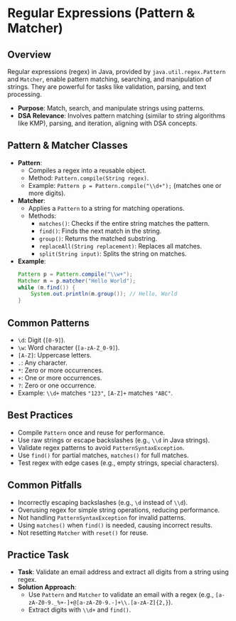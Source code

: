 # Regular Expressions (Pattern & Matcher)

## Overview
Regular expressions (regex) in Java, provided by `java.util.regex.Pattern` and `Matcher`, enable pattern matching, searching, and manipulation of strings. They are powerful for tasks like validation, parsing, and text processing.

- **Purpose**: Match, search, and manipulate strings using patterns.
- **DSA Relevance**: Involves pattern matching (similar to string algorithms like KMP), parsing, and iteration, aligning with DSA concepts.

## Pattern & Matcher Classes
- **Pattern**:
  - Compiles a regex into a reusable object.
  - Method: `Pattern.compile(String regex)`.
  - Example: `Pattern p = Pattern.compile("\\d+");` (matches one or more digits).
- **Matcher**:
  - Applies a `Pattern` to a string for matching operations.
  - Methods:
    - `matches()`: Checks if the entire string matches the pattern.
    - `find()`: Finds the next match in the string.
    - `group()`: Returns the matched substring.
    - `replaceAll(String replacement)`: Replaces all matches.
    - `split(String input)`: Splits the string on matches.
- **Example**:
  ```java
  Pattern p = Pattern.compile("\\w+");
  Matcher m = p.matcher("Hello World");
  while (m.find()) {
      System.out.println(m.group()); // Hello, World
  }
  ```

## Common Patterns
- `\d`: Digit (`[0-9]`).
- `\w`: Word character (`[a-zA-Z_0-9]`).
- `[A-Z]`: Uppercase letters.
- `.`: Any character.
- `*`: Zero or more occurrences.
- `+`: One or more occurrences.
- `?`: Zero or one occurrence.
- Example: `\\d+` matches `"123"`, `[A-Z]+` matches `"ABC"`.

## Best Practices
- Compile `Pattern` once and reuse for performance.
- Use raw strings or escape backslashes (e.g., `\\d` in Java strings).
- Validate regex patterns to avoid `PatternSyntaxException`.
- Use `find()` for partial matches, `matches()` for full matches.
- Test regex with edge cases (e.g., empty strings, special characters).

## Common Pitfalls
- Incorrectly escaping backslashes (e.g., `\d` instead of `\\d`).
- Overusing regex for simple string operations, reducing performance.
- Not handling `PatternSyntaxException` for invalid patterns.
- Using `matches()` when `find()` is needed, causing incorrect results.
- Not resetting `Matcher` with `reset()` for reuse.

## Practice Task
- **Task**: Validate an email address and extract all digits from a string using regex.
- **Solution Approach**:
  - Use `Pattern` and `Matcher` to validate an email with a regex (e.g., `[a-zA-Z0-9._%+-]+@[a-zA-Z0-9.-]+\\.[a-zA-Z]{2,}`).
  - Extract digits with `\\d+` and `find()`.
